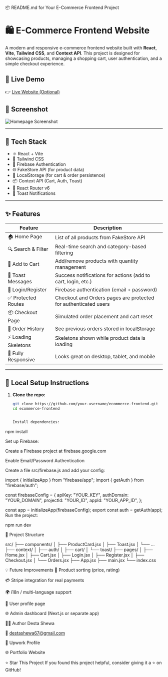 📦 README.md for Your E-Commerce Frontend Project

# 🛍️ E-Commerce Frontend Website

A modern and responsive e-commerce frontend website built with **React**, **Vite**, **Tailwind CSS**, and **Context API**. This project is designed for showcasing products, managing a shopping cart, user authentication, and a simple checkout experience.

## 🚀 Live Demo

👉 [Live Website (Optional)](https://your-demo-link.com)

## 📸 Screenshot

![Homepage Screenshot](./public/screenshot.png) <!-- replace with real path -->

---

## 🔧 Tech Stack

- ⚛️ React + Vite
- 💨 Tailwind CSS
- 🔐 Firebase Authentication
- 🌐 FakeStore API (for product data)
- 💾 LocalStorage (for cart & order persistence)
- 📦 Context API (Cart, Auth, Toast)
- 🔁 React Router v6
- 🎉 Toast Notifications

---

## ✨ Features

| Feature                     | Description                                                                 |
|----------------------------|-----------------------------------------------------------------------------|
| 🏠 Home Page               | List of all products from FakeStore API                                      |
| 🔍 Search & Filter         | Real-time search and category-based filtering                               |
| 🛒 Add to Cart             | Add/remove products with quantity management                                |
| 🔔 Toast Messages          | Success notifications for actions (add to cart, login, etc.)               |
| 🔐 Login/Register          | Firebase authentication (email + password)                                  |
| ✅ Protected Routes        | Checkout and Orders pages are protected for authenticated users             |
| 📦 Checkout Page          | Simulated order placement and cart reset                                    |
| 📜 Order History           | See previous orders stored in localStorage                                  |
| ⚡ Loading Skeletons       | Skeletons shown while product data is loading                               |
| 📱 Fully Responsive        | Looks great on desktop, tablet, and mobile                                  |

---

## 🧪 Local Setup Instructions

1. **Clone the repo:**
   ```bash
   git clone https://github.com/your-username/ecommerce-frontend.git
   cd ecommerce-frontend


   Install dependencies:
   
npm install

Set up Firebase:

Create a Firebase project at firebase.google.com

Enable Email/Password Authentication

Create a file src/firebase.js and add your config:


import { initializeApp } from "firebase/app";
import { getAuth } from "firebase/auth";

const firebaseConfig = {
  apiKey: "YOUR_KEY",
  authDomain: "YOUR_DOMAIN",
  projectId: "YOUR_ID",
  appId: "YOUR_APP_ID",
};

const app = initializeApp(firebaseConfig);
export const auth = getAuth(app);
Run the project:

npm run dev

📁 Project Structure

src/
├── components/
│   ├── ProductCard.jsx
│   ├── Toast.jsx
│   └── ...
├── context/
│   ├── auth/
│   ├── cart/
│   └── toast/
├── pages/
│   ├── Home.jsx
│   ├── Cart.jsx
│   ├── Login.jsx
│   ├── Register.jsx
│   ├── Checkout.jsx
│   └── Orders.jsx
├── App.jsx
├── main.jsx
└── index.css



💡 Future Improvements
🧠 Product sorting (price, rating)

💳 Stripe integration for real payments

🌍 i18n / multi-language support

👤 User profile page

🌐 Admin dashboard (Next.js or separate app)


👨‍💻 Author
Desta Shewa

📧 destashewa67@gmail.com

💼 Upwork Profile

🌐 Portfolio Website

⭐ Star This Project
If you found this project helpful, consider giving it a ⭐ on GitHub!
